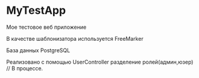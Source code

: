 # MyTestApp
Мое тестовое веб приложение


В качестве шаблонизатора используется FreeMarker

База данных PostgreSQL

Реализовано с помощью UserController разделение ролей(админ,юзер) // В процессе.
